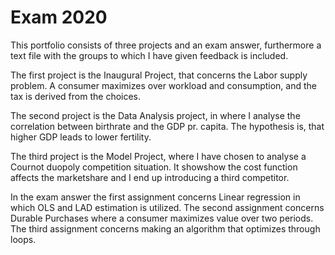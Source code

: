 # Exam 2020

This portfolio consists of three projects and an exam answer, furthermore a text file with the groups to which I have given feedback is included.

The first project is the Inaugural Project, that concerns the Labor supply problem. A consumer maximizes over workload and consumption, and the tax is derived from the choices.

The second project is the Data Analysis project, in where I analyse the correlation between birthrate and the GDP pr. capita. The hypothesis is, that higher GDP leads to lower fertility.

The third project is the Model Project, where I have chosen to analyse a Cournot duopoly competition situation. It showshow the cost function affects the marketshare and I end up introducing a third competitor.

In the exam answer the first assignment concerns Linear regression in which OLS and LAD estimation is utilized. The second assignment concerns Durable Purchases where a consumer maximizes value over two periods. The third assignment concerns making an algorithm that optimizes through loops.
